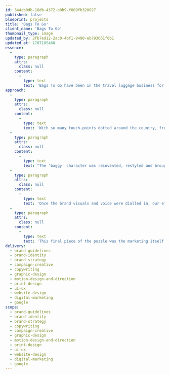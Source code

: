 ```yaml
---
id: 344cb0db-18db-4372-b0b9-f889fb320027
published: false
blueprint: projects
title: 'Bags To Go'
client_name: 'Bags To Go'
thumbnail_type: image
updated_by: 2fb7ed12-2ac0-4bf1-9490-eb793661f0b1
updated_at: 1707105468
essence:
  -
    type: paragraph
    attrs:
      class: null
    content:
      -
        type: text
        text: 'Bags To Go have been in the travel luggage business for over 20 years, starting with a single bricks and mortar store before expanding across Australia. Following a tumultuous couple of years of business thanks to a sneaky virus, the world was ready to start travelling again and Bags To Go needed to seize the opportunity.  The challenge here was not losing touch with the heritage of the brand and the good will it holds amongst the community, whilst creating an identity and ensuing marketing approach that could also serve as springboard to catapult online sales and scale digitally.'
approach:
  -
    type: paragraph
    attrs:
      class: null
    content:
      -
        type: text
        text: 'With so many touch-points dotted around the country, from store signage and billboards, to TV commercials and digital assets this was a prime case of a brand in need of cohesion. We redefined the entire visual identity, bringing the right amount of minimalism to the table, whilst leaning into the nostalgia of a sales business with a particularly price-sensitive audience.'
  -
    type: paragraph
    attrs:
      class: null
    content:
      -
        type: text
        text: "The 'baggy' character was reinvented, restyled and brought to life through motion graphics. Adding a sense of playful dynamism, he's since been featured in giant billboards, TV and socials Australia-wide, and offers the brand a flexible tool where an injection of personality is required to garner audience attention."
  -
    type: paragraph
    attrs:
      class: null
    content:
      -
        type: text
        text: 'Once the brand visuals and voice were dialled in, our efforts shifted the business side of the equation. Rollout on this one included a new custom front end to a (rather gigantic) Shopify Plus store along with e-commerce strategy and implementation. This involved customer journey mapping, user behaviour analysis and painpoint identification. From here we could make informed decisions on the website design itself, honing the UX to build audience trust quickly, encourage conversions from browsing to sales, and increasing cart value at every opportunity. '
  -
    type: paragraph
    attrs:
      class: null
    content:
      -
        type: text
        text: 'This final piece of the puzzle was the marketing itself. We went to work on the data to formulate and execute a highly analytical marketing campaign involving SEM (Google Ads), Social Ads, EDM (email marketing) and aligning all this with in-store activities too. At every stage the return on investment remained paramount in informing our decisions, harbouring feedback and refining the campaigns. '
delivery:
  - brand-guidelines
  - brand-identity
  - brand-strategy
  - campaign-creative
  - copywriting
  - graphic-design
  - motion-design-and-direction
  - print-design
  - ui-ux
  - website-design
  - digital-marketing
  - google
scope:
  - brand-guidelines
  - brand-identity
  - brand-strategy
  - copywriting
  - campaign-creative
  - graphic-design
  - motion-design-and-direction
  - print-design
  - ui-ux
  - website-design
  - digital-marketing
  - google
---
```


